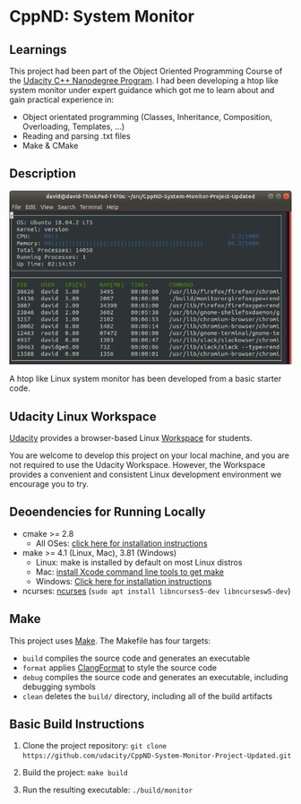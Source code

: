 # CppND: System Monitor

## Learnings
This project had been part of the Object Oriented Programming Course of the [Udacity C++ Nanodegree Program](https://www.udacity.com/course/c-plus-plus-nanodegree--nd213). I had been developing a htop like system monitor under expert guidance which got me to learn about and gain practical experience in:
* Object orientated programming (Classes, Inheritance, Composition, Overloading, Templates, ...) 
* Reading and parsing .txt files
* Make & CMake

## Description

![System Monitor](images/monitor.png)

A htop like Linux system monitor has been developed from a basic starter code.

## Udacity Linux Workspace
[Udacity](https://www.udacity.com/) provides a browser-based Linux [Workspace](https://engineering.udacity.com/creating-a-gpu-enhanced-virtual-desktop-for-udacity-497bdd91a505) for students. 

You are welcome to develop this project on your local machine, and you are not required to use the Udacity Workspace. However, the Workspace provides a convenient and consistent Linux development environment we encourage you to try.

## Deoendencies for Running Locally
* cmake >= 2.8
  * All OSes: [click here for installation instructions](https://cmake.org/install/)
* make >= 4.1 (Linux, Mac), 3.81 (Windows)
  * Linux: make is installed by default on most Linux distros
  * Mac: [install Xcode command line tools to get make](https://developer.apple.com/xcode/features/)
  * Windows: [Click here for installation instructions](http://gnuwin32.sourceforge.net/packages/make.htm)
* ncurses: [ncurses](https://www.gnu.org/software/ncurses/) (`sudo apt install libncurses5-dev libncursesw5-dev`)

## Make
This project uses [Make](https://www.gnu.org/software/make/). The Makefile has four targets:
* `build` compiles the source code and generates an executable
* `format` applies [ClangFormat](https://clang.llvm.org/docs/ClangFormat.html) to style the source code
* `debug` compiles the source code and generates an executable, including debugging symbols
* `clean` deletes the `build/` directory, including all of the build artifacts

## Basic Build Instructions

1. Clone the project repository: `git clone https://github.com/udacity/CppND-System-Monitor-Project-Updated.git`

2. Build the project: `make build`

3. Run the resulting executable: `./build/monitor`
